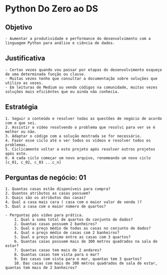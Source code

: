 # Python Do Zero ao DS

## Objetivo
    - Aumentar a produtividade e performance do desenvolvimento com a linguagem Python para análise e ciência de dados.
   
## Justificativa
    - Certas vezes quando vou passar por etapas do desenvolvimento esqueço de uma determinada função ou classe.
    - Muitas vezes tenho que consultar a documentação sobre soluções que utilizo as vezes.
    - Em leituras de Medium ou vendo códigos na comunidade, muitas vezes soluções mais eficiêntes que eu ainda não conhecia.
    
## Estratégia
    1. Seguir o conteúdo e resolver todas as questões de negócio de acordo com o que sei.
    2. Assistir o vídeo resolvendo o problema que resolvi para ver se é melhor ou não.
    3. Adaptar o código com a solução mostrada se for necessário.
    4. Fazer esse ciclo até o ver todos os vídeos e resolver todos os problemas.
    5. Ciclicamente voltar a este projeto após resolver outros projetos após este.
    6. A cada ciclo começar um novo arquivo, renomeando um novo ciclo [c_01, c_02, c_03 ...c_n]

## Perguntas de negócio: 01

    1. Quantas casas estão disponíveis para compra?
    2. Quantos atributos as casas possuem?
    3. Quais são os atributos das casas?
    4. Qual a casa mais cara ( casa com o maior valor de venda )?
    5. Qual a casa com o maior número de quartos?
    
    - Perguntas pós vídeo para prática.
        1. Qual a soma total de quartos do conjunto de dados?
        2. Quantas casas possuem 2 banheiros?
        3. Qual o preço médio de todas as casas no conjunto de dados?
        4. Qual o preço médio de casas com 2 banheiros?
        5. Qual o preço mínimo entre as casas com 3 quartos?
        6. Quantas casas possuem mais de 300 metros quadrados na sala de estar?
        7. Quantas casas tem mais de 2 andares?
        8. Quantas casas tem vista para o mar?
        9. Das casas com vista para o mar, quantas tem 3 quartos?
        10. Das casas com mais de 300 metros quadrados de sala de estar, quantas tem mais de 2 banheiros?




